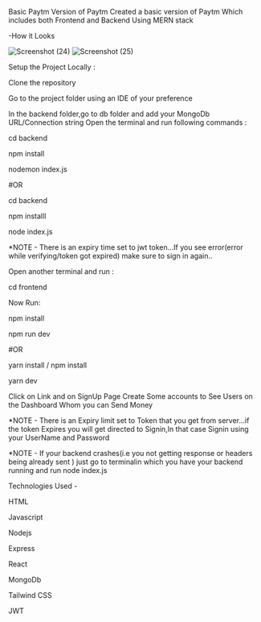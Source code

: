 Basic Paytm Version of Paytm
Created a basic version of Paytm Which includes both Frontend and Backend Using MERN stack

-How it Looks

![Screenshot (24)](https://github.com/user-attachments/assets/81043924-9968-410a-95ef-9e298e27a751)
![Screenshot (25)](https://github.com/user-attachments/assets/5e7379b4-2573-4171-8883-9f96ea8ab3bf)

Setup the Project Locally :

Clone the repository

Go to the project folder using an IDE of your preference

In the backend folder,go to db folder and add your MongoDb URL/Connection string
Open the terminal and run following commands :

cd backend

npm install

nodemon index.js

#OR

cd backend

npm installl

node index.js

\*NOTE - There is an expiry time set to jwt token…If you see error(error while verifying/token got expired) make sure to sign in again..

Open another terminal and run :

cd frontend

Now Run:

npm install

npm run dev

#OR

yarn install / npm install

yarn dev

Click on Link and on SignUp Page Create Some accounts to See Users on the Dashboard Whom you can Send Money

\*NOTE - There is an Expiry limit set to Token that you get from server…if the token Expires you will get directed to Signin,In that case Signin using your UserName and Password

\*NOTE - If your backend crashes(i.e you not getting response or headers being already sent ) just go to terminalin which you have your backend running and run node index.js

Technologies Used - 

HTML

Javascript

Nodejs

Express

React

MongoDb

Tailwind CSS

JWT
